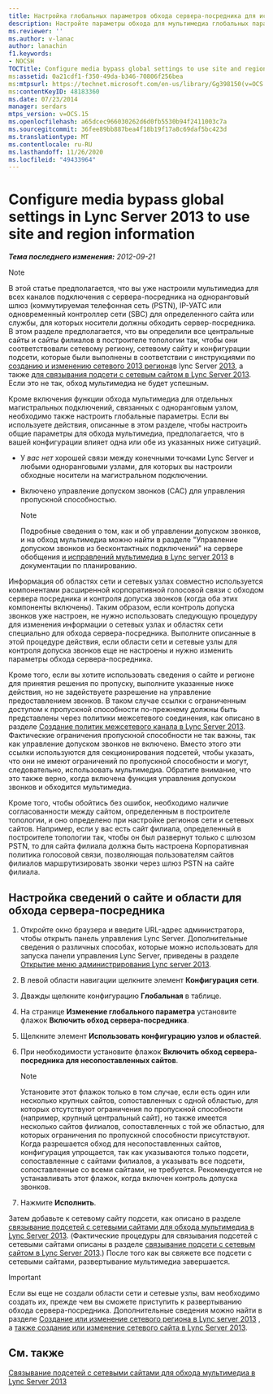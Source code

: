 ```yaml
---
title: Настройка глобальных параметров обхода сервера-посредника для использования сведений о сайте и области
description: Настройте параметры обхода для мультимедиа глобальных параметров, чтобы использовать сведения о сайте и регионе.
ms.reviewer: ''
ms.author: v-lanac
author: lanachin
f1.keywords:
- NOCSH
TOCTitle: Configure media bypass global settings to use site and region information
ms:assetid: 0a21cdf1-f350-49da-b346-70806f256bea
ms:mtpsurl: https://technet.microsoft.com/en-us/library/Gg398150(v=OCS.15)
ms:contentKeyID: 48183360
ms.date: 07/23/2014
manager: serdars
mtps_version: v=OCS.15
ms.openlocfilehash: a65dcec966030262d6d0fb5530b94f2411003c7a
ms.sourcegitcommit: 36fee89bb887bea4f18b19f17a8c69daf5bc423d
ms.translationtype: MT
ms.contentlocale: ru-RU
ms.lasthandoff: 11/26/2020
ms.locfileid: "49433964"
---
```

# <a name="configure-media-bypass-global-settings-in-lync-server-2013-to-use-site-and-region-information"></a>Configure media bypass global settings in Lync Server 2013 to use site and region information

<div data-xmlns="http://www.w3.org/1999/xhtml">

<div class="topic" data-xmlns="http://www.w3.org/1999/xhtml" data-msxsl="urn:schemas-microsoft-com:xslt" data-cs="https://msdn.microsoft.com/">

<div data-asp="https://msdn2.microsoft.com/asp">



</div>

<div id="mainSection">

<div id="mainBody">

<span> </span>

_**Тема последнего изменения:** 2012-09-21_

<div>


> [!NOTE]
> В этой статье предполагается, что вы уже настроили мультимедиа для всех каналов подключения с сервера-посредника на одноранговый шлюз (коммутируемая телефонная сеть (PSTN), IP-УАТС или одновременный контроллер сети (SBC) для определенного сайта или службы, для которых носители должны обходить сервер-посредника.<BR>В этом разделе предполагается, что вы определили все центральные сайты и сайты филиалов в построителе топологии так, чтобы они соответствовали сетевому региону, сетевому сайту и конфигурации подсети, которые были выполнены в соответствии с инструкциями по <A href="lync-server-2013-create-or-modify-a-network-region.md">созданию и изменению сетевого 2013 региона</A>в lync Server <A href="lync-server-2013-create-or-modify-a-network-site.md">2013</A>, а также <A href="lync-server-2013-associate-a-subnet-with-a-network-site.md">для связывания подсети с сетевым сайтом в Lync Server 2013</A>. Если это не так, обход мультимедиа не будет успешным.



</div>

Кроме включения функции обхода мультимедиа для отдельных магистральных подключений, связанных с одноранговым узлом, необходимо также настроить глобальные параметры. Если вы используете действия, описанные в этом разделе, чтобы настроить общие параметры для обхода мультимедиа, предполагается, что в вашей конфигурации влияет одна или обе из указанных ниже ситуаций.

  - У *вас нет* хорошей связи между конечными точками Lync Server и любыми одноранговыми узлами, для которых вы настроили обходные носители на магистральном подключении.

  - Включено управление допуском звонков (CAC) для управления пропускной способностью.
    
    <div>
    

    > [!NOTE]
    > Подробные сведения о том, как и об управлении допуском звонков, и на обход мультимедиа можно найти в разделе "Управление допуском звонков из бесконтактных подключений" на сервере обобщения <A href="lync-server-2013-media-bypass-and-mediation-server.md">и исправлений мультимедиа в Lync server 2013</A> в документации по планированию.

    
    </div>

Информация об областях сети и сетевых узлах совместно используется компонентами расширенной корпоративной голосовой связи с обходом сервера посредника и контроля допуска звонков (когда оба этих компоненты включены). Таким образом, если контроль допуска звонков уже настроен, не нужно использовать следующую процедуру для изменения информации о сетевых узлах и областях сети специально для обхода сервера-посредника. Выполните описанные в этой процедуре действия, если области сети и сетевые узлы для контроля допуска звонков еще не настроены и нужно изменить параметры обхода сервера-посредника.

Кроме того, если вы хотите использовать сведения о сайте и регионе для принятия решения по пропуску, выполните указанные ниже действия, но не задействуете разрешение на управление предоставлением звонков. В таком случае ссылки с ограниченным доступом к пропускной способности по-прежнему должны быть представлены через политики межсетевого соединения, как описано в разделе [Создание политик межсетевого канала в Lync Server 2013](lync-server-2013-create-network-intersite-policies.md). Фактические ограничения пропускной способности не так важны, так как управление допуском звонков не включено. Вместо этого эти ссылки используются для секционирования подсетей, чтобы указать, что они не имеют ограничений по пропускной способности и могут, следовательно, использовать мультимедиа. Обратите внимание, что это также верно, когда включена функция управления допуском звонков и обходится мультимедиа.

Кроме того, чтобы обойтись без ошибок, необходимо наличие согласованности между сайтом, определенным в построителе топологии, и оно определено при настройке регионов сети и сетевых сайтов. Например, если у вас есть сайт филиала, определенный в построителе топологии так, чтобы он был развернут только с шлюзом PSTN, то для сайта филиала должна быть настроена Корпоративная политика голосовой связи, позволяющая пользователям сайтов филиалов маршрутизировать звонки через шлюз PSTN на сайте филиала.

<div>

## <a name="to-configure-site-and-region-information-for-media-bypass"></a>Настройка сведений о сайте и области для обхода сервера-посредника

1.  Откройте окно браузера и введите URL-адрес администратора, чтобы открыть панель управления Lync Server. Дополнительные сведения о различных способах, которые можно использовать для запуска панели управления Lync Server, приведены в разделе [Открытие меню администрирования Lync server 2013](lync-server-2013-open-lync-server-administrative-tools.md).

2.  В левой области навигации щелкните элемент **Конфигурация сети**.

3.  Дважды щелкните конфигурацию **Глобальная** в таблице.

4.  На странице **Изменение глобального параметра** установите флажок **Включить обход сервера-посредника**.

5.  Щелкните элемент **Использовать конфигурацию узлов и областей**.

6.  При необходимости установите флажок **Включить обход сервера-посредника для несопоставленных сайтов**.
    
    <div>
    

    > [!NOTE]
    > Установите этот флажок только в том случае, если есть один или несколько крупных сайтов, сопоставленных с одной областью, для которых отсутствуют ограничения по пропускной способности (например, крупный центральный сайт), но также имеется несколько сайтов филиалов, сопоставленных с той же областью, для которых ограничения по пропускной способности присутствуют. Когда разрешается обход для несопоставленных сайтов, конфигурация упрощается, так как указываются только подсети, сопоставленные с сайтами филиалов, а указывать все подсети, сопоставленные со всеми сайтами, не требуется. Рекомендуется не устанавливать этот флажок, когда включен контроль допуска звонков.

    
    </div>

7.  Нажмите **Исполнить**.

Затем добавьте к сетевому сайту подсети, как описано в разделе [связывание подсетей с сетевыми сайтами для обхода мультимедиа в Lync Server 2013](lync-server-2013-associate-subnets-with-network-sites-for-media-bypass.md). (Фактические процедуры для связывания подсетей с сетевыми сайтами описаны в разделе [связывание подсети с сетевым сайтом в Lync Server 2013](lync-server-2013-associate-a-subnet-with-a-network-site.md).) После того как вы свяжете все подсети с сетевыми сайтами, развертывание мультимедиа завершается.

<div>


> [!IMPORTANT]
> Если вы еще не создали области сети и сетевые узлы, вам необходимо создать их, прежде чем вы сможете приступить к развертыванию обхода сервера-посредника. Дополнительные сведения можно найти в разделе <A href="lync-server-2013-create-or-modify-a-network-region.md">Создание или изменение сетевого региона в Lync server 2013</A> , а <A href="lync-server-2013-create-or-modify-a-network-site.md">также создание или изменение сетевого сайта в Lync Server 2013</A>.



</div>

</div>

<div>

## <a name="see-also"></a>См. также


[Связывание подсетей с сетевыми сайтами для обхода мультимедиа в Lync Server 2013](lync-server-2013-associate-subnets-with-network-sites-for-media-bypass.md)  
  

</div>

</div>

<span> </span>

</div>

</div>

</div>

